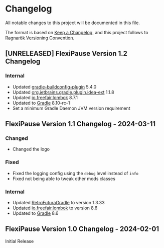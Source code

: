 # Changelog

All notable changes to this project will be documented in this file.

The format is based on [Keep a Changelog](https://keepachangelog.com/en/1.1.0/), and this project follows to [Ragnarök Versioning Convention](https://github.com/Red-Studio-Ragnarok/Commons/blob/main/Ragnar%C3%B6k%20Versioning%20Convention.md).

## [UNRELEASED] FlexiPause Version 1.2 Changelog

### Internal

- Updated [gradle-buildconfig-plugin](https://github.com/gmazzo/gradle-buildconfig-plugin) 5.4.0
- Updated [org.jetbrains.gradle.plugin.idea-ext](https://plugins.gradle.org/plugin/org.jetbrains.gradle.plugin.idea-ext) 1.1.8
- Updated [io.freefair.lombok](https://plugins.gradle.org/plugin/io.freefair.lombok) 8.7.1
- Updated to [Gradle](https://gradle.org) 8.10-rc-1
- Set a minimum Gradle Daemon JVM version requirement

## FlexiPause Version 1.1 Changelog - 2024-03-11

### Changed

- Changed the logo

### Fixed

- Fixed the logging config using the `debug` level instead of `info`
- Fixed not being able to tweak other mods classes

### Internal

- Updated [RetroFuturaGradle](https://github.com/GTNewHorizons/RetroFuturaGradle) to version 1.3.33
- Updated [io.freefair.lombok](https://plugins.gradle.org/plugin/io.freefair.lombok) to version 8.6
- Updated to [Gradle](https://gradle.org/) 8.6

## FlexiPause Version 1.0 Changelog - 2024-02-01

Initial Release
